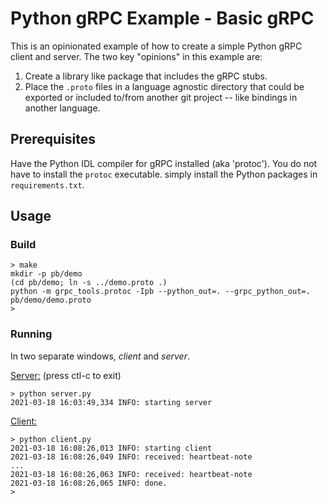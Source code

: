 Python gRPC Example - Basic gRPC
================================

This is an opinionated example of how to create a simple Python gRPC
client and server.  The two key "opinions" in this example are:

1. Create a library like package that includes the gRPC stubs.
2. Place the `.proto` files in a language agnostic directory that
   could be exported or included to/from another git project -- like
   bindings in another language.

Prerequisites
-------------

Have the Python IDL compiler for gRPC installed (aka 'protoc').  You
do not have to install the `protoc` executable.  simply install the
Python packages in `requirements.txt`.

Usage
-----

### Build
```
> make
mkdir -p pb/demo
(cd pb/demo; ln -s ../demo.proto .)
python -m grpc_tools.protoc -Ipb --python_out=. --grpc_python_out=. pb/demo/demo.proto
>
```

### Running
In two separate windows, _client_ and _server_.

<ins>Server:</ins> (press ctl-c to exit)
```
> python server.py
2021-03-18 16:03:49,334 INFO: starting server
```

<ins>Client:</ins>
```
> python client.py
2021-03-18 16:08:26,013 INFO: starting client
2021-03-18 16:08:26,049 INFO: received: heartbeat-note
...
2021-03-18 16:08:26,063 INFO: received: heartbeat-note
2021-03-18 16:08:26,065 INFO: done.
> 
```

